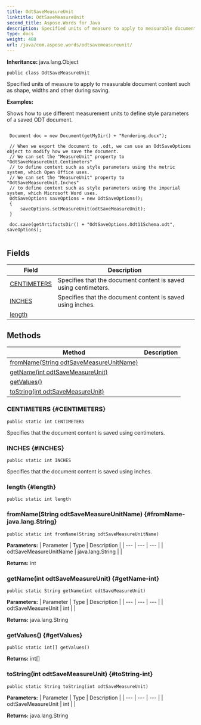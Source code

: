 ```yaml
---
title: OdtSaveMeasureUnit
linktitle: OdtSaveMeasureUnit
second_title: Aspose.Words for Java
description: Specified units of measure to apply to measurable document content such as shape widths and other during saving in Java.
type: docs
weight: 488
url: /java/com.aspose.words/odtsavemeasureunit/
---
```


**Inheritance:**
java.lang.Object
```
public class OdtSaveMeasureUnit
```

Specified units of measure to apply to measurable document content such as shape, widths and other during saving.

 **Examples:** 

Shows how to use different measurement units to define style parameters of a saved ODT document.

```

 Document doc = new Document(getMyDir() + "Rendering.docx");

 // When we export the document to .odt, we can use an OdtSaveOptions object to modify how we save the document.
 // We can set the "MeasureUnit" property to "OdtSaveMeasureUnit.Centimeters"
 // to define content such as style parameters using the metric system, which Open Office uses.
 // We can set the "MeasureUnit" property to "OdtSaveMeasureUnit.Inches"
 // to define content such as style parameters using the imperial system, which Microsoft Word uses.
 OdtSaveOptions saveOptions = new OdtSaveOptions();
 {
     saveOptions.setMeasureUnit(odtSaveMeasureUnit);
 }

 doc.save(getArtifactsDir() + "OdtSaveOptions.Odt11Schema.odt", saveOptions);
 
```
## Fields

| Field | Description |
| --- | --- |
| [CENTIMETERS](#CENTIMETERS) | Specifies that the document content is saved using centimeters. |
| [INCHES](#INCHES) | Specifies that the document content is saved using inches. |
| [length](#length) |  |
## Methods

| Method | Description |
| --- | --- |
| [fromName(String odtSaveMeasureUnitName)](#fromName-java.lang.String) |  |
| [getName(int odtSaveMeasureUnit)](#getName-int) |  |
| [getValues()](#getValues) |  |
| [toString(int odtSaveMeasureUnit)](#toString-int) |  |
### CENTIMETERS {#CENTIMETERS}
```
public static int CENTIMETERS
```


Specifies that the document content is saved using centimeters.

### INCHES {#INCHES}
```
public static int INCHES
```


Specifies that the document content is saved using inches.

### length {#length}
```
public static int length
```


### fromName(String odtSaveMeasureUnitName) {#fromName-java.lang.String}
```
public static int fromName(String odtSaveMeasureUnitName)
```




**Parameters:**
| Parameter | Type | Description |
| --- | --- | --- |
| odtSaveMeasureUnitName | java.lang.String |  |

**Returns:**
int
### getName(int odtSaveMeasureUnit) {#getName-int}
```
public static String getName(int odtSaveMeasureUnit)
```




**Parameters:**
| Parameter | Type | Description |
| --- | --- | --- |
| odtSaveMeasureUnit | int |  |

**Returns:**
java.lang.String
### getValues() {#getValues}
```
public static int[] getValues()
```




**Returns:**
int[]
### toString(int odtSaveMeasureUnit) {#toString-int}
```
public static String toString(int odtSaveMeasureUnit)
```




**Parameters:**
| Parameter | Type | Description |
| --- | --- | --- |
| odtSaveMeasureUnit | int |  |

**Returns:**
java.lang.String
